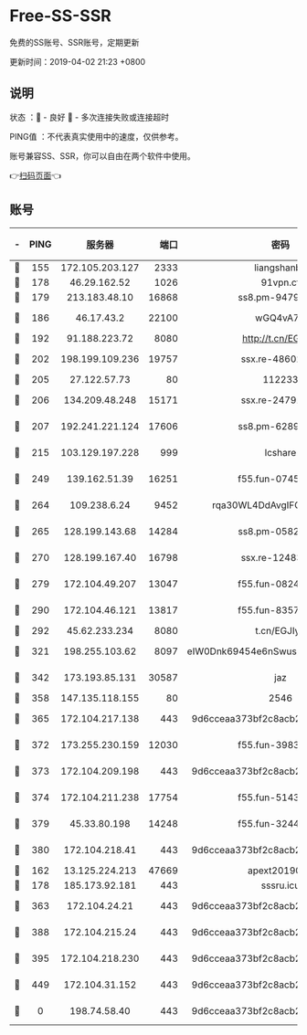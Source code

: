 # Free-SS-SSR

免费的SS账号、SSR账号，定期更新

更新时间：2019-04-02 21:23 +0800

## 说明

状态     ：🙂 - 良好 🙁 - 多次连接失败或连接超时

PING值   ：不代表真实使用中的速度，仅供参考。

账号兼容SS、SSR，你可以自由在两个软件中使用。

👉[扫码页面](https://liesauer.github.io/Free-SS-SSR/)👈

## 账号

|-|PING|服务器|端口|密码|加密方式|区域|
|:----:|:----:|:-----:|-----:|:----:|:----:|:----:|
|🙂|155|172.105.203.127|2333|liangshanbo|chacha20|JP|
|🙂|178|46.29.162.52|1026|91vpn.cf|rc4-md5|RU|
|🙂|179|213.183.48.10|16868|ss8.pm-94797530|rc4-md5|RU|
|🙂|186|46.17.43.2|22100|wGQ4vA7D|aes-256-gcm|RU|
|🙂|192|91.188.223.72|8080|http://t.cn/EGJIyrl|rc4-md5|RU|
|🙂|202|198.199.109.236|19757|ssx.re-48602864|aes-256-cfb|US|
|🙂|205|27.122.57.73|80|112233|chacha20|HK|
|🙂|206|134.209.48.248|15171|ssx.re-24791973|aes-256-cfb|US|
|🙂|207|192.241.221.124|17606|ss8.pm-62896524|aes-256-cfb|US|
|🙂|215|103.129.197.228|999|lcshare|aes-256-cfb|US|
|🙂|249|139.162.51.39|16251|f55.fun-07454874|aes-256-cfb|SG|
|🙂|264|109.238.6.24|9452|rqa30WL4DdAvgIFG6Fs3znzTa|aes-256-cfb|FR|
|🙂|265|128.199.143.68|14284|ss8.pm-05820296|aes-256-cfb|SG|
|🙂|270|128.199.167.40|16798|ssx.re-12483342|aes-256-cfb|SG|
|🙂|279|172.104.49.207|13047|f55.fun-08242139|aes-256-cfb|SG|
|🙂|290|172.104.46.121|13817|f55.fun-83574380|aes-256-cfb|SG|
|🙂|292|45.62.233.234|8080|t.cn/EGJIyrl|rc4-md5|CA|
|🙂|321|198.255.103.62|8097|eIW0Dnk69454e6nSwuspv9DmS201tQ0D|aes-256-cfb|US|
|🙂|342|173.193.85.131|30587|jaz|aes-256-cfb|US|
|🙂|358|147.135.118.155|80|2546|chacha20|US|
|🙂|365|172.104.217.138|443|9d6cceaa373bf2c8acb22e60b6a58be6|aes-256-cfb|US|
|🙂|372|173.255.230.159|12030|f55.fun-39837860|aes-256-cfb|US|
|🙂|373|172.104.209.198|443|9d6cceaa373bf2c8acb22e60b6a58be6|aes-256-cfb|US|
|🙂|374|172.104.211.238|17754|f55.fun-51431249|aes-256-cfb|US|
|🙂|379|45.33.80.198|14248|f55.fun-32443287|aes-256-cfb|US|
|🙂|380|172.104.218.41|443|9d6cceaa373bf2c8acb22e60b6a58be6|aes-256-cfb|US|
|🙂|162|13.125.224.213|47669|apext2019001|chacha20|KR|
|🙂|178|185.173.92.181|443|sssru.icu|rc4-md5|RU|
|🙂|363|172.104.24.21|443|9d6cceaa373bf2c8acb22e60b6a58be6|aes-256-cfb|US|
|🙂|388|172.104.215.24|443|9d6cceaa373bf2c8acb22e60b6a58be6|aes-256-cfb|US|
|🙂|395|172.104.218.230|443|9d6cceaa373bf2c8acb22e60b6a58be6|aes-256-cfb|US|
|🙂|449|172.104.31.152|443|9d6cceaa373bf2c8acb22e60b6a58be6|aes-256-cfb|US|
|🙁|0|198.74.58.40|443|9d6cceaa373bf2c8acb22e60b6a58be6|aes-256-cfb|US|
